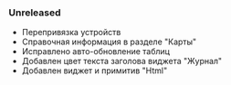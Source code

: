 ### Unreleased

* Перепривязка устройств
* Справочная информация в разделе "Карты"
* Исправлено авто-обновление таблиц
* Добавлен цвет текста заголова виджета "Журнал"
* Добавлен виджет и примитив "Html"
